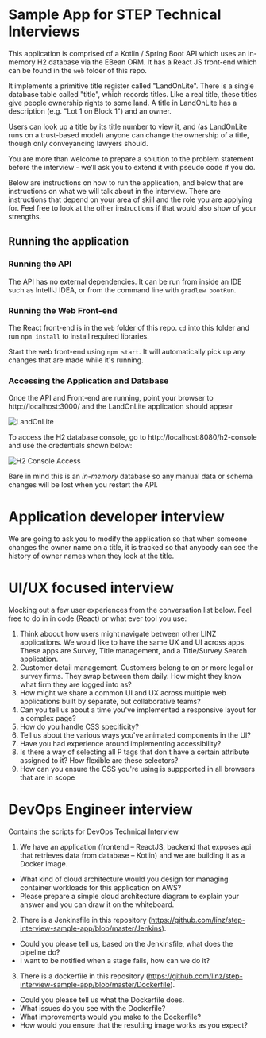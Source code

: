 # Sample App for STEP Technical Interviews

This application is comprised of a Kotlin / Spring Boot API which uses an in-memory H2 database via the
EBean ORM. It has a React JS front-end which can be found in the `web` folder of this repo.

It implements a primitive title register called "LandOnLite". There is a single database table called "title", which
records titles. Like a real title, these titles give people ownership rights to some land. A title in LandOnLite has a
description (e.g. "Lot 1 on Block 1") and an owner.

Users can look up a title by its title number to view it, and (as LandOnLite runs on a trust-based model) anyone can
change the ownership of a title, though only conveyancing lawyers should.

You are more than welcome to prepare a solution to the problem statement before the interview - we'll ask you to extend it with pseudo code if you do.

Below are instructions on how to run the application, and below that are instructions on what we will talk about in the interview. There are instructions that depend on your area of skill and the role you are applying for. Feel free to look at the other instructions if that would also show of your strengths.

## Running the application

### Running the API

The API has no external dependencies. It can be run from inside an IDE such as IntelliJ IDEA, or from the command
line with `gradlew bootRun`.

### Running the Web Front-end

The React front-end is in the `web` folder of this repo. `cd` into this folder and run `npm install` to install required
libraries.

Start the web front-end using `npm start`. It will automatically pick up any changes that are made while it's running.

### Accessing the Application and Database

Once the API and Front-end are running, point your browser to http://localhost:3000/ and the LandOnLite application
should appear

![LandOnLite](landonlite.png)

To access the H2 database console, go to http://localhost:8080/h2-console and use the credentials shown below:

![H2 Console Access](h2console.png)

Bare in mind this is an _in-memory_ database so any manual data or schema changes will be lost when you restart the
API.

# Application developer interview

We are going to ask you to modify the application so that when someone changes the owner name on a title, it is tracked so that anybody can see the history of owner names when they look at the title.

# UI/UX focused interview

Mocking out a few user experiences from the  conversation list below. Feel free to do in in code (React) or what ever tool you use: 
1. Think aboout how users might navigate between other LINZ applications. We would like to have the same UX and UI across apps. These apps are Survey, Title management, and a Title/Survey Search application. 
2. Customer detail management. Customers belong to on or more legal or survey firms. They swap between them daily. How might they know what firm they are logged into as?
3. How might we share a common UI and UX across multiple web applications built by separate, but collaborative teams?
4. Can you tell us about a time you've implemented a responsive layout for a complex page? 
5. How do you handle CSS specificity?  
6. Tell us about the various ways you've animated components in the UI?  
7. Have you had experience around implementing accessibility? 
8. Is there a way of selecting all P tags that don't have a certain attribute assigned to it? How flexible are these selectors? 
9. How can you ensure the CSS you're using is suppported in all browsers that are in scope

# DevOps Engineer interview
Contains the scripts for DevOps Technical Interview

1. We have an application (frontend – ReactJS, backend that exposes api that retrieves data from database – Kotlin) and we are building it as a Docker image. 
  * What kind of cloud architecture would you design for managing container workloads for this application on AWS?
  *	Please prepare a simple cloud architecture diagram to explain your answer and you can draw it on the whiteboard.
2. There is a Jenkinsfile in this repository (https://github.com/linz/step-interview-sample-app/blob/master/Jenkins).
  * Could you please tell us, based on the Jenkinsfile, what does the pipeline do?
  * I want to be notified when a stage fails, how can we do it?
3. There is a dockerfile in this repository (https://github.com/linz/step-interview-sample-app/blob/master/Dockerfile).
  * Could you please tell us what the Dockerfile does.
  * What issues do you see with the Dockerfile?
  * What improvements would you make to the Dockerfile?
  * How would you ensure that the resulting image works as you expect?

